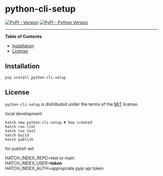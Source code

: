 # python-cli-setup

[![PyPI - Version](https://img.shields.io/pypi/v/python-cli-setup.svg)](https://pypi.org/project/python-cli-setup)
[![PyPI - Python Version](https://img.shields.io/pypi/pyversions/python-cli-setup.svg)](https://pypi.org/project/python-cli-setup)

-----

**Table of Contents**

- [Installation](#installation)
- [License](#license)

## Installation

```console
pip install python-cli-setup
```

## License

`python-cli-setup` is distributed under the terms of the [MIT](https://spdx.org/licenses/MIT.html) license.


local development 

```
hatch new python-cli-setup # how created
hatch run lint
hatch run test
hatch build
hatch publish
```

for publish set  

HATCH_INDEX_REPO=test or main  
HATCH_INDEX_USER=__token__  
HATCH_INDEX_AUTH=appropriate pypi api token  